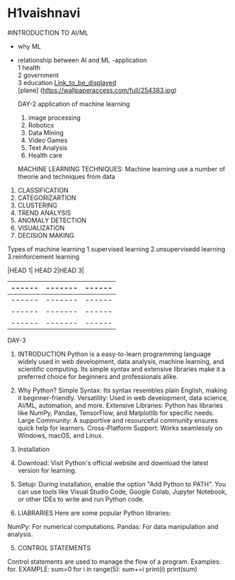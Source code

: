 # H1vaishnavi

#INTRODUCTION TO AI/ML  
- why ML  
- relationship between AI and ML
-application  
1 health  
2 government  
3 education
 [Link_to_be_displayed](https://www.google.com/)  
[plane]
(https://wallpaperaccess.com/full/254383.jpg)

  DAY-2
  application of machine learning
  1. image processing
  2. Robotics
  3. Data Mining
  4. Video Games
  5. Text Analysis
  6. Health care
     
   MACHINE LEARNING TECHNIQUES:
   Machine learning use a number of theorie and techniques from data

1. CLASSIFICATION
2. CATEGORIZARTION
3. CLUSTERING
4. TREND ANALYSIS
5. ANOMALY DETECTION
6. VISUALIZATION
7. DECISION MAKING


Types of machine learning
1.supervised learning
2.unsupervisedd learning
3.reinforcement learning
   
|HEAD 1| HEAD 2|HEAD 3|


|------|-------|------|
|------|-------|------|
|------|-------|------|
|------|-------|------|
|------|-------|------|



DAY-3

1. INTRODUCTION
Python is a easy-to-learn programming language widely used in web development, data analysis, machine learning, and scientific computing. Its simple syntax and extensive libraries make it a preferred choice for beginners and professionals alike.


2. Why Python?
 Simple Syntax: Its syntax resembles plain English, making it beginner-friendly.
 Versatility: Used in web development, data science, AI/ML, automation, and more.
 Extensive Libraries: Python has libraries like NumPy, Pandas, TensorFlow, and Matplotlib for specific needs.
 Large Community: A supportive and resourceful community ensures quick help for learners.
 Cross-Platform Support: Works seamlessly on Windows, macOS, and Linux.


3. Installation

1. Download:
Visit Python's official website and download the latest version for learning.
2. Setup:
During installation, enable the option "Add Python to PATH".
You can use tools like Visual Studio Code, Google Colab, Jupyter Notebook, or other IDEs to write and run Python code.


4. LIABRARIES
Here are some popular Python libraries:

NumPy: For numerical computations.
Pandas: For data manipulation and analysis.


5. CONTROL STATEMENTS
   
Control statements are used to manage the flow of a program. Examples: for.
EXAMPLE:
sum=0
for i in range(5):
    sum+=i
    print(i)
print(sum)


